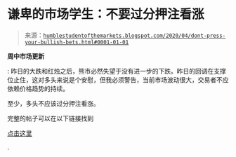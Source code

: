 <!--yml

category: 未分类

date: 2024-05-18 02:18:48

-->

# 谦卑的市场学生：不要过分押注看涨

> 来源：[`humblestudentofthemarkets.blogspot.com/2020/04/dont-press-your-bullish-bets.html#0001-01-01`](https://humblestudentofthemarkets.blogspot.com/2020/04/dont-press-your-bullish-bets.html#0001-01-01)

**周中市场更新**

: 昨日的大跌和红烛之后，熊市必然失望于没有进一步的下跌。昨日的回调在支撑位止住，这对多头来说是个安慰，但我必须警告，当前市场波动很大，交易者不应依赖价格趋势的持续。

至少，多头不应该过分押注看涨。

完整的帖子可以在以下链接找到

[点击这里](https://humblestudentofthemarkets.com/2020/04/08/dont-press-your-bullish-bets/)

.
